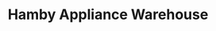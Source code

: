 ---
title: "Hamby Appliance Warehouse"
url: /muskogee/hamby-appliance-warehouse/
shop: Haushaltsgeräte
---